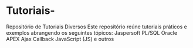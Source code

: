 # Tutoriais-
Repositório de Tutoriais Diversos Este repositório reúne tutoriais práticos e exemplos abrangendo os seguintes tópicos:  Jaspersoft PL/SQL Oracle APEX Ajax Callback JavaScript (JS) e outros
